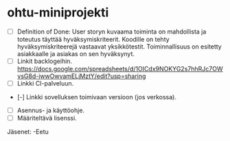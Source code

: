 # ohtu-miniprojekti

- [ ] Definition of Done: User storyn kuvaama toiminta on mahdollista ja toteutus täyttää hyväksymiskriteerit. Koodille on tehty hyväksymiskriteerejä vastaavat yksikkötestit. Toiminnallisuus on esitetty asiakkaalle ja asiakas on sen hyväksynyt.
- [ ] Linkit backlogeihin. https://docs.google.com/spreadsheets/d/1OICdx9NOKYG2s7hhRJc7OWvsG8d-jwwOwvamELjMztY/edit?usp=sharing
- [ ] Linkki CI-palveluun.
- [-] Linkki sovelluksen toimivaan versioon (jos verkossa).
- [ ] Asennus- ja käyttöohje.
- [ ] Määriteltävä lisenssi.

Jäsenet:
-Eetu
